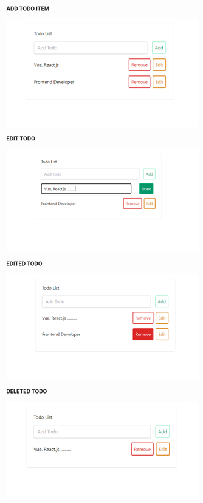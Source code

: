 #### ADD TODO ITEM

![](./resources/first.png)

#### EDIT TODO

![](./resources/edit_1.png)

#### EDITED TODO

![](./resources/delete_1.png)

#### DELETED TODO

![](./resources/delete_2.png)